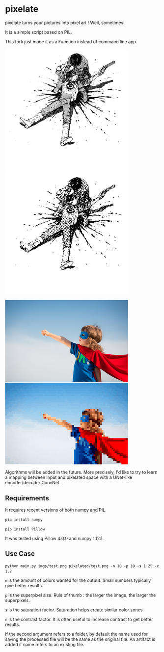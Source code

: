 # pixelate

pixelate turns your pictures into pixel art ! Well, sometimes.

It is a simple script based on PIL.

This fork just made it as a Function instead of command line app.

<img src="/examples/akira.jpg" alt="" width="400"/> <img src="/examples/akira_pix.png" alt="" width="400"/>  

<img src="/examples/kid.jpg" alt="" width="400"/> <img src="/examples/kid_pix.png" alt="" width="400"/>  

Algorithms will be added in the future. More precisely, I'd like to try to learn a mapping between input and pixelated space with a UNet-like encoder/decoder ConvNet.

## Requirements

It requires recent versions of both numpy and PIL.

`pip install numpy`

`pip install Pillow`

It was tested using Pillow 4.0.0 and numpy 1.12.1.

## Use Case

`python main.py imgs/test.png pixelated/test.png -n 10 -p 10 -s 1.25 -c 1.2`

`n` is the amount of colors wanted for the output. Small numbers typically give better results.

`p` is the superpixel size. Rule of thumb : the larger the image, the larger the superpixels.

`s` is the saturation factor. Saturation helps create similar color zones.

`c` is the contrast factor. It is often useful to increase contrast to get better results.

If the second argument refers to a folder, by default the name used for saving the processed file will be the same as the original file. An artifact is added if name refers to an existing file.

